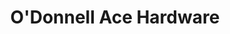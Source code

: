 ---
title: "O'Donnell Ace Hardware"
url: /des-moines/odonnell-ace-hardware-beaver-avenue/
shop: doityourself
---